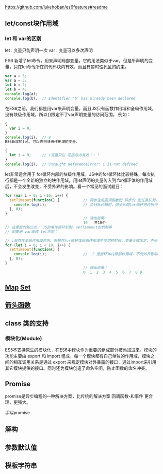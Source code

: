 https://github.com/lukehoban/es6features#readme

## let/const块作用域
### let 和 var的区别
let : 变量只能声明一次
var : 变量可以多次声明

ES6 新增了let命令，用来声明局部变量。它的用法类似于var，但是所声明的变量，只在let命令所在的代码块内有效，而且有暂时性死区的约束。

```js
var a = 5;
var a = 3;
let b = 2;
let b = 4;  
console.log(a);
console.log(b);  // Identifier 'b' has already been declared
```

在ES6之前，我们都是用var来声明变量，而且JS只有函数作用域和全局作用域，没有块级作用域，所以{}限定不了var声明变量的访问范围。
例如：
```js
{ 
  var i = 9;
} 
console.log(i);  // 9
ES6新增的let，可以声明块级作用域的变量。

{ 
  let i = 9;     // i变量只在 花括号内有效！！！
} 
console.log(i);  // Uncaught ReferenceError: i is not defined
```

let非常适合用于 for循环内部的块级作用域。JS中的for循环体比较特殊，每次执行都是一个全新的独立的块作用域，用let声明的变量传入到 for循环体的作用域后，不会发生改变，不受外界的影响。看一个常见的面试题目：
```js
for (var i = 0; i <10; i++) {  
  setTimeout(function() {  			// 同步注册回调函数到 异步的 宏任务队列。
    console.log(i);        			// 执行此代码时，同步代码for循环已经执行完成
  }, 0);
}
									// 输出结果
									10   共10个
// 这里面的知识点： JS的事件循环机制，setTimeout的机制等
// 如果把 var改成 let声明：

// i虽然在全局作用域声明，但是在for循环体局部作用域中使用的时候，变量会被固定，不受外界干扰。
for (let i = 0; i < 10; i++) { 
  setTimeout(function() {
    console.log(i);    				//  i 是循环体内局部作用域，不受外界影响。
  }, 0);
}
									// 输出结果：
									0  1  2  3  4  5  6  7  8 9
```

## [Map](./Map/Map.js) [Set](./Set/mySet.md)

## [箭头函数](./箭头函数和普通函数.js)

## class 类的支持
### 模块化(Module)
ES5不支持原生的模块化，在ES6中模块作为重要的组成部分被添加进来。模块的功能主要由 export 和 import 组成。每一个模块都有自己单独的作用域，模块之间的相互调用关系是通过 export 来规定模块对外暴露的接口，通过import来引用其它模块提供的接口。同时还为模块创造了命名空间，防止函数的命名冲突。

## Promise
promise是异步编程的一种解决方案，比传统的解决方案 回调函数-和事件 更合理、更强大。 

手写promise

## 解构

## 参数默认值

## 模板字符串

